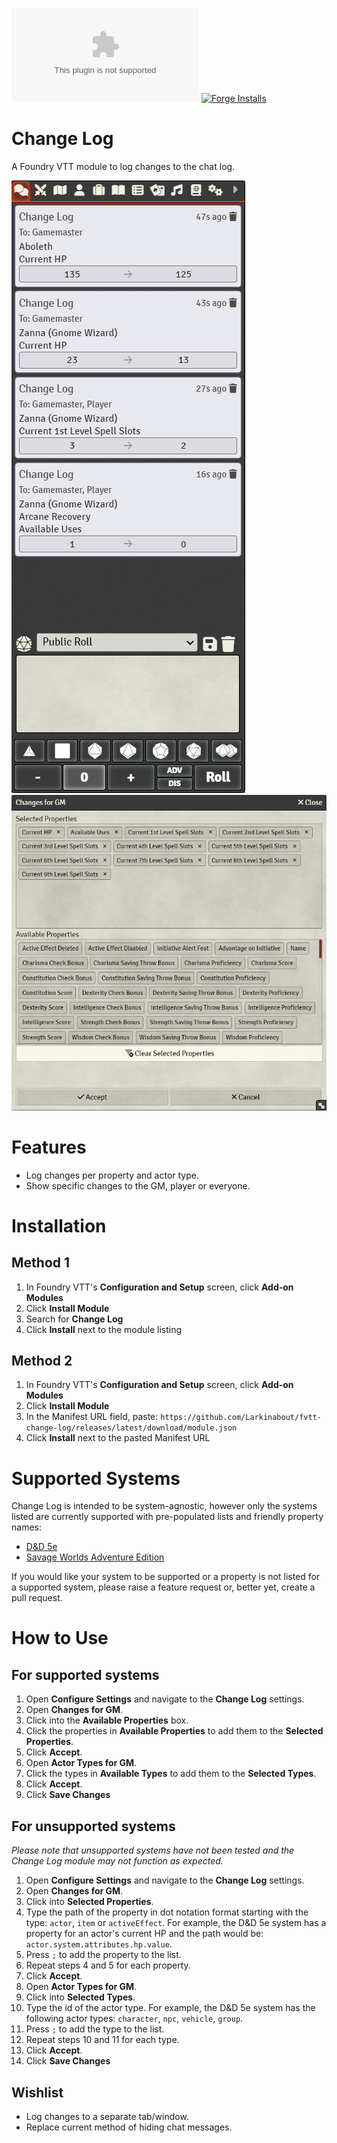 ![Downloads](https://img.shields.io/github/downloads/Larkinabout/fvtt-change-log/latest/module.zip?color=2b82fc&label=DOWNLOADS&style=for-the-badge) [![Forge Installs](https://img.shields.io/badge/dynamic/json?label=Forge%20Installs&query=package.installs&suffix=%25&url=https%3A%2F%2Fforge-vtt.com%2Fapi%2Fbazaar%2Fpackage%2Fchange-log&colorB=448d34&style=for-the-badge)](https://forge-vtt.com/bazaar#package=change-log)

# Change Log

A Foundry VTT module to log changes to the chat log.

![Change Log Chat Log](./.github/readme/change-log-chat-log.png)
![Change Log Changes for GM Form](./.github/readme/change-log-changes-for-gm-form.png)

# Features
- Log changes per property and actor type.
- Show specific changes to the GM, player or everyone.

# Installation

## Method 1
1. In Foundry VTT's **Configuration and Setup** screen, click **Add-on Modules**
2. Click **Install Module**
3. Search for **Change Log** 
4. Click **Install** next to the module listing

## Method 2
1. In Foundry VTT's **Configuration and Setup** screen, click **Add-on Modules**
2. Click **Install Module**
3. In the Manifest URL field, paste: `https://github.com/Larkinabout/fvtt-change-log/releases/latest/download/module.json`
4. Click **Install** next to the pasted Manifest URL

# Supported Systems
Change Log is intended to be system-agnostic, however only the systems listed are currently supported with pre-populated lists and friendly property names:

- [D&D 5e](https://foundryvtt.com/packages/dnd5e)
- [Savage Worlds Adventure Edition](https://foundryvtt.com/packages/swade/)

If you would like your system to be supported or a property is not listed for a supported system, please raise a feature request or, better yet, create a pull request.

# How to Use
## For supported systems
1. Open **Configure Settings** and navigate to the **Change Log** settings.
2. Open **Changes for GM**.
3. Click into the **Available Properties** box.
4. Click the properties in **Available Properties** to add them to the **Selected Properties**.
5. Click **Accept**. 
6. Open **Actor Types for GM**.
7. Click the types in **Available Types** to add them to the **Selected Types**.
8. Click **Accept**.
9. Click **Save Changes**

 ## For unsupported systems
 _Please note that unsupported systems have not been tested and the Change Log module may not function as expected._

1. Open **Configure Settings** and navigate to the **Change Log** settings.
2. Open **Changes for GM**.
3. Click into **Selected Properties**.
4. Type the path of the property in dot notation format starting with the type: `actor`, `item` or `activeEffect`. For example, the D&D 5e system has a property for an actor's current HP and the path would be: `actor.system.attributes.hp.value`.
5. Press `;` to add the property to the list.
6. Repeat steps 4 and 5 for each property.
7. Click **Accept**. 
8. Open **Actor Types for GM**.
9. Click into **Selected Types**.
10. Type the id of the actor type. For example, the D&D 5e system has the following actor types: `character`, `npc`, `vehicle`, `group`.
11. Press `;` to add the type to the list.
12. Repeat steps 10 and 11 for each type.
13. Click **Accept**.
14. Click **Save Changes**

## Wishlist
- Log changes to a separate tab/window.
- Replace current method of hiding chat messages.
